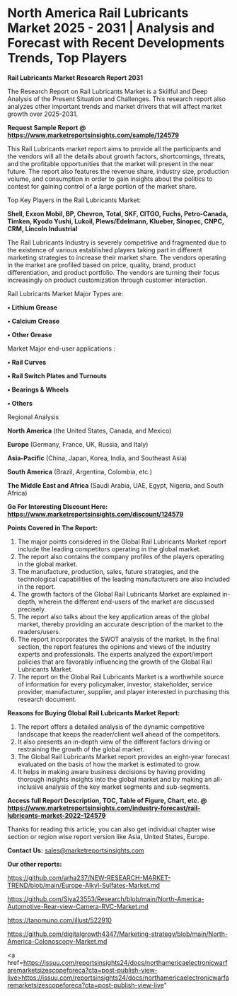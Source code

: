 # North America Rail Lubricants Market 2025 - 2031 | Analysis and Forecast with Recent Developments Trends, Top Players

<strong>Rail Lubricants Market Research Report 2031</strong>

The Research Report on Rail Lubricants Market is a Skillful and Deep Analysis of the Present Situation and Challenges. This research report also analyzes other important trends and market drivers that will affect market growth over 2025-2031.

<strong>Request Sample Report @ <a href=https://www.marketreportsinsights.com/sample/124579>https://www.marketreportsinsights.com/sample/124579</a></strong>

This Rail Lubricants market report aims to provide all the participants and the vendors will all the details about growth factors, shortcomings, threats, and the profitable opportunities that the market will present in the near future. The report also features the revenue share, industry size, production volume, and consumption in order to gain insights about the politics to contest for gaining control of a large portion of the market share.

Top Key Players in the Rail Lubricants Market:

<strong>Shell, Exxon Mobil, BP, Chevron, Total, SKF, CITGO, Fuchs, Petro-Canada, Timken, Kyodo Yushi, Lukoil, Plews/Edelmann, Klueber, Sinopec, CNPC, CRM, Lincoln Industrial</strong>

The Rail Lubricants Industry is severely competitive and fragmented due to the existence of various established players taking part in different marketing strategies to increase their market share. The vendors operating in the market are profiled based on price, quality, brand, product differentiation, and product portfolio. The vendors are turning their focus increasingly on product customization through customer interaction.

Rail Lubricants Market Major Types are:

<strong>• Lithium Grease

• Calcium Crease

• Other Grease</strong>

Market Major end-user applications :

<strong>• Rail Curves

• Rail Switch Plates and Turnouts

• Bearings & Wheels

• Others</strong>

Regional Analysis

</u><strong><b>North America</b></strong> (the United States, Canada, and Mexico)

<strong><b>Europe </b></strong>(Germany, France, UK, Russia, and Italy)

<strong><b>Asia-Pacific</b></strong> (China, Japan, Korea, India, and Southeast Asia)

<strong><b>South America</b></strong> (Brazil, Argentina, Colombia, etc.)

<strong><b>The Middle East and Africa</b></strong> (Saudi Arabia, UAE, Egypt, Nigeria, and South Africa)

<strong>Go For Interesting Discount Here: <a href=https://www.marketreportsinsights.com/discount/124579>https://www.marketreportsinsights.com/discount/124579</a></strong>

<strong>Points Covered in The Report:</strong>
<ol>
  <li>The major points considered in the Global Rail Lubricants Market report include the leading competitors operating in the global market.</li>
  <li>The report also contains the company profiles of the players operating in the global market.</li>
  <li>The manufacture, production, sales, future strategies, and the technological capabilities of the leading manufacturers are also included in the report.</li>
  <li>The growth factors of the Global Rail Lubricants Market are explained in-depth, wherein the different end-users of the market are discussed precisely.</li>
  <li>The report also talks about the key application areas of the global market, thereby providing an accurate description of the market to the readers/users.</li>
  <li>The report incorporates the SWOT analysis of the market. In the final section, the report features the opinions and views of the industry experts and professionals. The experts analyzed the export/import policies that are favorably influencing the growth of the Global Rail Lubricants Market.</li>
  <li>The report on the Global Rail Lubricants Market is a worthwhile source of information for every policymaker, investor, stakeholder, service provider, manufacturer, supplier, and player interested in purchasing this research document.</li>
</ol>
<strong>Reasons for Buying Global Rail Lubricants Market Report:</strong>

<ol>
  <li>The report offers a detailed analysis of the dynamic competitive landscape that keeps the reader/client well ahead of the competitors.</li>
  <li>It also presents an in-depth view of the different factors driving or restraining the growth of the global market.</li>
  <li>The Global Rail Lubricants Market report provides an eight-year forecast evaluated on the basis of how the market is estimated to grow.</li>
  <li>It helps in making aware business decisions by having providing thorough insights insights into the global market and by making an all-inclusive analysis of the key market segments and sub-segments.</li>
</ol>
<strong>Access full Report Description, TOC, Table of Figure, Chart, etc. @ <a href=https://www.marketreportsinsights.com/industry-forecast/rail-lubricants-market-2022-124579>https://www.marketreportsinsights.com/industry-forecast/rail-lubricants-market-2022-124579</a></strong>


Thanks for reading this article; you can also get individual chapter wise section or region wise report version like Asia, United States, Europe.

<strong>Contact Us:</strong>
sales@marketreportsinsights.com

<strong>Our other reports:</strong>

<a href=https://github.com/arha237/NEW-RESEARCH-MARKET-TREND/blob/main/Europe-Alkyl-Sulfates-Market.md>https://github.com/arha237/NEW-RESEARCH-MARKET-TREND/blob/main/Europe-Alkyl-Sulfates-Market.md</a>

<a href=https://github.com/Siya23553/Research/blob/main/North-America-Automotive-Rear-view-Camera-RVC-Market.md>https://github.com/Siya23553/Research/blob/main/North-America-Automotive-Rear-view-Camera-RVC-Market.md</a>

<a href=https://tanomuno.com/illust/522910>https://tanomuno.com/illust/522910</a>

<a href=https://github.com/digitalgrowth4347/Marketing-strategy/blob/main/North-America-Colonoscopy-Market.md>https://github.com/digitalgrowth4347/Marketing-strategy/blob/main/North-America-Colonoscopy-Market.md</a>

<a href=https://issuu.com/reportsinsights24/docs/northamericaelectronicwarfaremarketsizescopeforeca?cta=post-publish-view-live>https://issuu.com/reportsinsights24/docs/northamericaelectronicwarfaremarketsizescopeforeca?cta=post-publish-view-live</a>"
